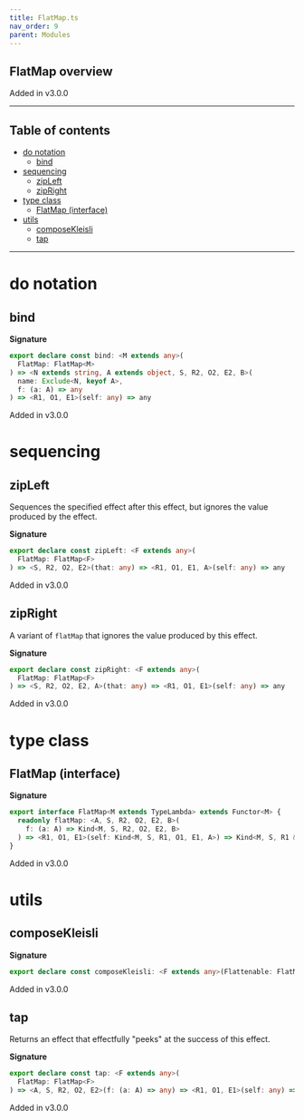 ```yaml
---
title: FlatMap.ts
nav_order: 9
parent: Modules
---
```


## FlatMap overview

Added in v3.0.0

---

<h2 class="text-delta">Table of contents</h2>

- [do notation](#do-notation)
  - [bind](#bind)
- [sequencing](#sequencing)
  - [zipLeft](#zipleft)
  - [zipRight](#zipright)
- [type class](#type-class)
  - [FlatMap (interface)](#flatmap-interface)
- [utils](#utils)
  - [composeKleisli](#composekleisli)
  - [tap](#tap)

---

# do notation

## bind

**Signature**

```ts
export declare const bind: <M extends any>(
  FlatMap: FlatMap<M>
) => <N extends string, A extends object, S, R2, O2, E2, B>(
  name: Exclude<N, keyof A>,
  f: (a: A) => any
) => <R1, O1, E1>(self: any) => any
```

Added in v3.0.0

# sequencing

## zipLeft

Sequences the specified effect after this effect, but ignores the value
produced by the effect.

**Signature**

```ts
export declare const zipLeft: <F extends any>(
  FlatMap: FlatMap<F>
) => <S, R2, O2, E2>(that: any) => <R1, O1, E1, A>(self: any) => any
```

Added in v3.0.0

## zipRight

A variant of `flatMap` that ignores the value produced by this effect.

**Signature**

```ts
export declare const zipRight: <F extends any>(
  FlatMap: FlatMap<F>
) => <S, R2, O2, E2, A>(that: any) => <R1, O1, E1>(self: any) => any
```

Added in v3.0.0

# type class

## FlatMap (interface)

**Signature**

```ts
export interface FlatMap<M extends TypeLambda> extends Functor<M> {
  readonly flatMap: <A, S, R2, O2, E2, B>(
    f: (a: A) => Kind<M, S, R2, O2, E2, B>
  ) => <R1, O1, E1>(self: Kind<M, S, R1, O1, E1, A>) => Kind<M, S, R1 & R2, O1 | O2, E1 | E2, B>
}
```

Added in v3.0.0

# utils

## composeKleisli

**Signature**

```ts
export declare const composeKleisli: <F extends any>(Flattenable: FlatMap<F>) => any
```

Added in v3.0.0

## tap

Returns an effect that effectfully "peeks" at the success of this effect.

**Signature**

```ts
export declare const tap: <F extends any>(
  FlatMap: FlatMap<F>
) => <A, S, R2, O2, E2>(f: (a: A) => any) => <R1, O1, E1>(self: any) => any
```

Added in v3.0.0
